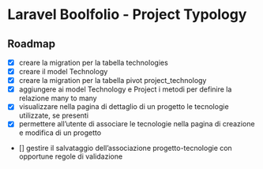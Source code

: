 # Laravel Boolfolio - Project Typology

## Roadmap

-   [x] creare la migration per la tabella technologies
-   [x] creare il model Technology
-   [x] creare la migration per la tabella pivot project_technology
-   [x] aggiungere ai model Technology e Project i metodi per definire la relazione many to many
-   [x] visualizzare nella pagina di dettaglio di un progetto le tecnologie utilizzate, se presenti
-   [x] permettere all’utente di associare le tecnologie nella pagina di creazione e modifica di un progetto
-   [] gestire il salvataggio dell’associazione progetto-tecnologie con opportune regole di validazione
